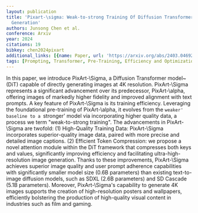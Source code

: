 ```yaml
---
layout: publication
title: 'Pixart-\sigma: Weak-to-strong Training Of Diffusion Transformer For 4K Text-to-image
  Generation'
authors: Junsong Chen et al.
conference: Arxiv
year: 2024
citations: 19
bibkey: chen2024pixart
additional_links: [{name: Paper, url: 'https://arxiv.org/abs/2403.04692'}]
tags: [Prompting, Transformer, Pre-Training, Efficiency and Optimization]
---
```

In this paper, we introduce PixArt-\Sigma, a Diffusion Transformer
model~(DiT) capable of directly generating images at 4K resolution.
PixArt-\Sigma represents a significant advancement over its predecessor,
PixArt-\alpha, offering images of markedly higher fidelity and improved
alignment with text prompts. A key feature of PixArt-\Sigma is its training
efficiency. Leveraging the foundational pre-training of PixArt-\alpha, it
evolves from the `weaker' baseline to a `stronger' model via incorporating
higher quality data, a process we term "weak-to-strong training". The
advancements in PixArt-\Sigma are twofold: (1) High-Quality Training Data:
PixArt-\Sigma incorporates superior-quality image data, paired with more
precise and detailed image captions. (2) Efficient Token Compression: we
propose a novel attention module within the DiT framework that compresses both
keys and values, significantly improving efficiency and facilitating
ultra-high-resolution image generation. Thanks to these improvements,
PixArt-\Sigma achieves superior image quality and user prompt adherence
capabilities with significantly smaller model size (0.6B parameters) than
existing text-to-image diffusion models, such as SDXL (2.6B parameters) and SD
Cascade (5.1B parameters). Moreover, PixArt-\Sigma's capability to generate 4K
images supports the creation of high-resolution posters and wallpapers,
efficiently bolstering the production of high-quality visual content in
industries such as film and gaming.